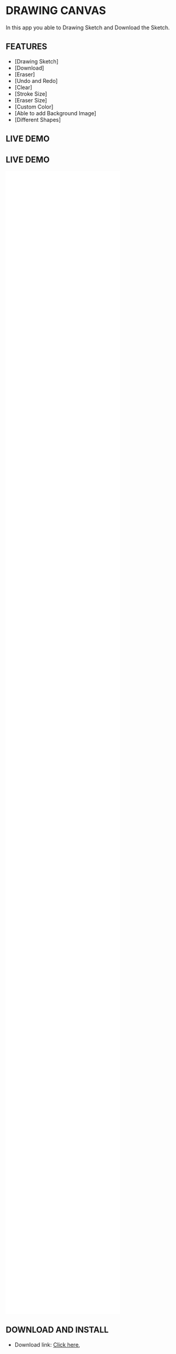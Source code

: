 # DRAWING CANVAS 

 In this app you able to Drawing Sketch and Download the Sketch.


## FEATURES

- [Drawing Sketch]
- [Download]
- [Eraser]
- [Undo and Redo]
- [Clear]
- [Stroke Size]
- [Eraser Size]
- [Custom Color]
- [Able to add Background Image]
- [Different Shapes]

## LIVE DEMO

## LIVE DEMO


<iframe src="assets/svgs/1.jpeg" width="300" height="600" frameborder="0" ></iframe>
<iframe src="assets/svgs/2.jpeg" width="300" height="600" frameborder="0"></iframe>
<iframe src="assets/svgs/3.jpeg" width="300" height="600" frameborder="0"></iframe>
<iframe src="assets/svgs/4.jpeg" width="300" height="600" frameborder="0"></iframe>
<iframe src="assets/svgs/5.jpeg" width="300" height="600" frameborder="0"></iframe>


## DOWNLOAD AND INSTALL


- Download link: [Click here](https://drive.google.com/file/d/1v0Dr8j4ZTl9gAx1e9OXDZmtOhCxr_cdy/view?usp=drivesdk),


